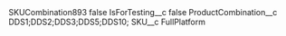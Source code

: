 <?xml version="1.0" encoding="UTF-8"?>
<CustomMetadata xmlns="http://soap.sforce.com/2006/04/metadata" xmlns:xsi="http://www.w3.org/2001/XMLSchema-instance" xmlns:xsd="http://www.w3.org/2001/XMLSchema">
    <label>SKUCombination893</label>
    <protected>false</protected>
    <values>
        <field>IsForTesting__c</field>
        <value xsi:type="xsd:boolean">false</value>
    </values>
    <values>
        <field>ProductCombination__c</field>
        <value xsi:type="xsd:string">DDS1;DDS2;DDS3;DDS5;DDS10;</value>
    </values>
    <values>
        <field>SKU__c</field>
        <value xsi:type="xsd:string">FullPlatform</value>
    </values>
</CustomMetadata>
